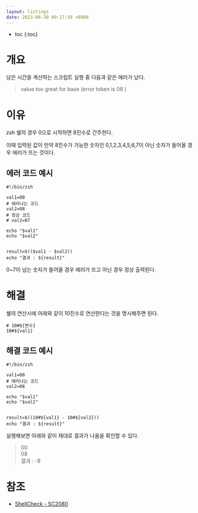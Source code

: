 ```yaml
---
layout: listings
date: 2023-08-30 09:17:39 +0900
---
```

* toc
{:toc}

# 개요

남은 시간을 계산하는 스크립트 실행 중 다음과 같은 에러가 났다.

> value too great for base (error token is 08 )



# 이유

zsh 쉘의 경우 0으로 시작하면 8진수로 간주한다.

이때 입력된 값이 만약 8진수가 가능한 숫자인 0,1,2,3,4,5,6,7이 아닌 숫자가 들어올 경우 에러가 뜨는 것이다.



## 에러 코드 예시

```shell
#!/bin/zsh

val1=00
# 에러나는 코드 
val2=08
# 정상 코드 
# val2=07

echo "$val1"
echo "$val2"


result=$(($val1 - $val2))
echo "결과 : ${result}"
```

0~7이 넘는 숫자가 들어올 경우 에러가 뜨고 아닌 경우 정상 출력된다.



# 해결

쉘의 연산시에 아래와 같이 10진수로 연산한다는 것을 명시해주면 된다.

```shell
# 10#${변수}
10#${val1}
```



## 해결 코드 예시

```shell
#!/bin/zsh

val1=00
# 에러나는 코드
val2=08

echo "$val1"
echo "$val2"


result=$((10#${val1} - 10#${val2}))
echo "결과 : ${result}"
```

실행해보면 아래와 같이 제대로 결과가 나옴을 확인할 수 있다.

> 00<br>
> 08<br>
> 결과 : -8



# 참조

- [ShellCheck - SC2080](https://github.com/koalaman/shellcheck/wiki/SC2080)